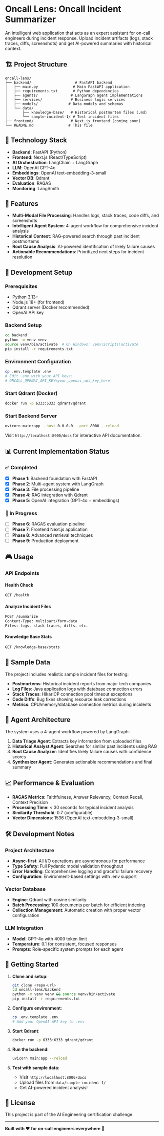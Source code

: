 # Oncall Lens: Oncall Incident Summarizer

An intelligent web application that acts as an expert assistant for on-call engineers during incident response. Upload incident artifacts (logs, stack traces, diffs, screenshots) and get AI-powered summaries with historical context.

## 🏗️ Project Structure

```
oncall-lens/
├── backend/                    # FastAPI backend
│   ├── main.py                # Main FastAPI application
│   ├── requirements.txt       # Python dependencies
│   ├── agents/               # LangGraph agent implementations
│   ├── services/             # Business logic services
│   ├── models/              # Data models and schemas
│   └── data/
│       ├── knowledge-base/   # Historical postmortem files (.md)
│       └── sample-incident-1/ # Test incident files
├── frontend/                 # Next.js frontend (coming soon)
└── README.md                # This file
```

## 🚀 Technology Stack

- **Backend**: FastAPI (Python)
- **Frontend**: Next.js (React/TypeScript) 
- **AI Orchestration**: LangChain + LangGraph
- **LLM**: OpenAI GPT-4o
- **Embeddings**: OpenAI text-embedding-3-small
- **Vector DB**: Qdrant
- **Evaluation**: RAGAS
- **Monitoring**: LangSmith

## 🎯 Features

- **Multi-Modal File Processing**: Handles logs, stack traces, code diffs, and screenshots
- **Intelligent Agent System**: 4-agent workflow for comprehensive incident analysis
- **Historical Context**: RAG-powered search through past incident postmortems
- **Root Cause Analysis**: AI-powered identification of likely failure causes
- **Actionable Recommendations**: Prioritized next steps for incident resolution

## 🔧 Development Setup

### Prerequisites
- Python 3.13+
- Node.js 18+ (for frontend)
- Qdrant server (Docker recommended)
- OpenAI API key

### Backend Setup
```bash
cd backend
python -m venv venv
source venv/bin/activate  # On Windows: venv\Scripts\activate
pip install -r requirements.txt
```

### Environment Configuration
```bash
cp .env.template .env
# Edit .env with your API keys:
# ONCALL_OPENAI_API_KEY=your_openai_api_key_here
```

### Start Qdrant (Docker)
```bash
docker run -p 6333:6333 qdrant/qdrant
```

### Start Backend Server
```bash
uvicorn main:app --host 0.0.0.0 --port 8000 --reload
```

Visit `http://localhost:8000/docs` for interactive API documentation.

## 📊 Current Implementation Status

### ✅ Completed
- [x] **Phase 1**: Backend foundation with FastAPI
- [x] **Phase 2**: Multi-agent system with LangGraph  
- [x] **Phase 3**: File processing pipeline
- [x] **Phase 4**: RAG integration with Qdrant
- [x] **Phase 5**: OpenAI integration (GPT-4o + embeddings)

### 🔄 In Progress  
- [ ] **Phase 6**: RAGAS evaluation pipeline
- [ ] **Phase 7**: Frontend Next.js application
- [ ] **Phase 8**: Advanced retrieval techniques
- [ ] **Phase 9**: Production deployment

## 🎮 Usage

### API Endpoints

#### Health Check
```bash
GET /health
```

#### Analyze Incident Files
```bash
POST /summarize
Content-Type: multipart/form-data
Files: logs, stack traces, diffs, etc.
```

#### Knowledge Base Stats
```bash
GET /knowledge-base/stats
```

## 🧪 Sample Data

The project includes realistic sample incident files for testing:

- **Postmortems**: Historical incident reports from major tech companies
- **Log Files**: Java application logs with database connection errors
- **Stack Traces**: HikariCP connection pool timeout exceptions
- **Code Diffs**: Bug fixes showing resource leak corrections
- **Metrics**: CPU/memory/database connection metrics during incidents

## 🤖 Agent Architecture

The system uses a 4-agent workflow powered by LangGraph:

1. **Data Triage Agent**: Extracts key information from uploaded files
2. **Historical Analyst Agent**: Searches for similar past incidents using RAG
3. **Root Cause Analyzer**: Identifies likely failure causes with confidence scores
4. **Synthesizer Agent**: Generates actionable recommendations and final summary

## 📈 Performance & Evaluation

- **RAGAS Metrics**: Faithfulness, Answer Relevancy, Context Recall, Context Precision
- **Processing Time**: < 30 seconds for typical incident analysis
- **Similarity Threshold**: 0.7 (configurable)
- **Vector Dimensions**: 1536 (OpenAI text-embedding-3-small)

## 🛠️ Development Notes

### Project Architecture
- **Async-first**: All I/O operations are asynchronous for performance
- **Type Safety**: Full Pydantic model validation throughout
- **Error Handling**: Comprehensive logging and graceful failure recovery
- **Configuration**: Environment-based settings with .env support

### Vector Database
- **Engine**: Qdrant with cosine similarity
- **Batch Processing**: 100 documents per batch for efficient indexing
- **Collection Management**: Automatic creation with proper vector configuration

### LLM Integration
- **Model**: GPT-4o with 4000 token limit
- **Temperature**: 0.1 for consistent, focused responses
- **Prompts**: Role-specific system prompts for each agent

## 🚀 Getting Started

1. **Clone and setup**:
   ```bash
   git clone <repo-url>
   cd oncall-lens/backend
   python -m venv venv && source venv/bin/activate
   pip install -r requirements.txt
   ```

2. **Configure environment**:
   ```bash
   cp .env.template .env
   # Add your OpenAI API key to .env
   ```

3. **Start Qdrant**:
   ```bash
   docker run -p 6333:6333 qdrant/qdrant
   ```

4. **Run the backend**:
   ```bash
   uvicorn main:app --reload
   ```

5. **Test with sample data**:
   - Visit `http://localhost:8000/docs`
   - Upload files from `data/sample-incident-1/`
   - Get AI-powered incident analysis!

## 📝 License

This project is part of the AI Engineering certification challenge.

---

**Built with ❤️ for on-call engineers everywhere** 🚀
